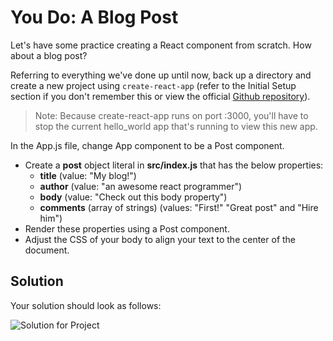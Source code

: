 # You Do: A Blog Post #

Let's have some practice creating a React component from scratch. How about a blog post?

Referring to everything we've done up until now, back up a directory and create a new project using `create-react-app` (refer to the Initial Setup section if you don't remember this or view the official [Github repository](https://github.com/facebookincubator/create-react-app)).

> Note: Because create-react-app runs on port :3000, you'll have to stop the current hello_world app that's running to view this new app.

In the App.js file, change App component to be a Post component.

- Create a __post__ object literal in __src/index.js__ that has the below properties:
  - __title__  (value: "My blog!")
  - __author__ (value: "an awesome react programmer")
  - __body__ (value: "Check out this body property")
  - __comments__ (array of strings)  (values: "First!" "Great post" and "Hire him")
- Render these properties using a Post component.
- Adjust the CSS of your body to align your text to the center of the document.

## Solution

Your solution should look as follows:

![Solution for Project](SOLUTION.png)
